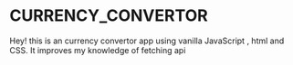# CURRENCY_CONVERTOR
Hey! this is an currency convertor app using vanilla JavaScript , html and CSS. It improves my knowledge of fetching api 
